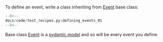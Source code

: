To define an event, write a class inheriting from [Event] base class:

```python
--8<--
docs/code/test_recipes.py:defining_events_01
--8<--
```

Base class [Event] is a [pydantic model](https://docs.pydantic.dev/latest/api/base_model/) and so will be every event you define.

[Event]: ../reference/event_store/event.md#event_sourceryevent_storeevent
